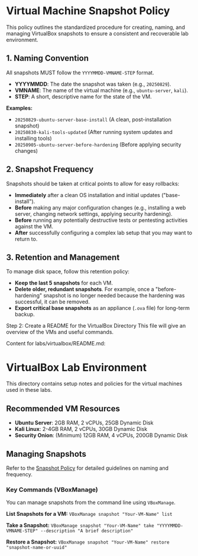 # Virtual Machine Snapshot Policy

This policy outlines the standardized procedure for creating, naming, and managing VirtualBox snapshots to ensure a consistent and recoverable lab environment.

## 1. Naming Convention

All snapshots MUST follow the `YYYYMMDD-VMNAME-STEP` format.

- **YYYYMMDD**: The date the snapshot was taken (e.g., `20250829`).
- **VMNAME**: The name of the virtual machine (e.g., `ubuntu-server`, `kali`).
- **STEP**: A short, descriptive name for the state of the VM.

**Examples:**
- `20250829-ubuntu-server-base-install` (A clean, post-installation snapshot)
- `20250830-kali-tools-updated` (After running system updates and installing tools)
- `20250905-ubuntu-server-before-hardening` (Before applying security changes)

## 2. Snapshot Frequency

Snapshots should be taken at critical points to allow for easy rollbacks:

- **Immediately** after a clean OS installation and initial updates ("base-install").
- **Before** making any major configuration changes (e.g., installing a web server, changing network settings, applying security hardening).
- **Before** running any potentially destructive tests or pentesting activities against the VM.
- **After** successfully configuring a complex lab setup that you may want to return to.

## 3. Retention and Management

To manage disk space, follow this retention policy:

- **Keep the last 5 snapshots** for each VM.
- **Delete older, redundant snapshots**. For example, once a "before-hardening" snapshot is no longer needed because the hardening was successful, it can be removed.
- **Export critical base snapshots** as an appliance (`.ova` file) for long-term backup.

Step 2: Create a README for the VirtualBox Directory
This file will give an overview of the VMs and useful commands.

Content for labs/virtualbox/README.md:

# VirtualBox Lab Environment

This directory contains setup notes and policies for the virtual machines used in these labs.

## Recommended VM Resources

- **Ubuntu Server**: 2GB RAM, 2 vCPUs, 25GB Dynamic Disk
- **Kali Linux**: 2-4GB RAM, 2 vCPUs, 30GB Dynamic Disk
- **Security Onion**: (Minimum) 12GB RAM, 4 vCPUs, 200GB Dynamic Disk

## Managing Snapshots

Refer to the [Snapshot Policy](./snapshots_policy.md) for detailed guidelines on naming and frequency.

### Key Commands (VBoxManage)

You can manage snapshots from the command line using `VBoxManage`.

**List Snapshots for a VM:**
`VBoxManage snapshot "Your-VM-Name" list`

**Take a Snapshot:**
`VBoxManage snapshot "Your-VM-Name" take "YYYYMMDD-VMNAME-STEP" --description "A brief description"`

**Restore a Snapshot:**
`VBoxManage snapshot "Your-VM-Name" restore "snapshot-name-or-uuid"`
